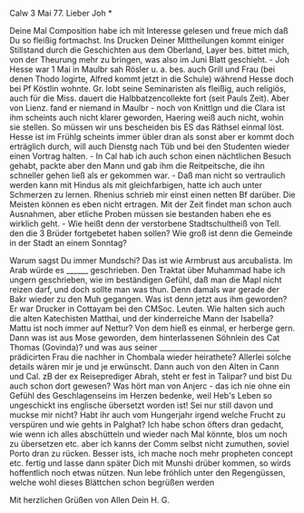  Calw 3 Mai 77.
Lieber Joh <Frohnmey>*

Deine Mal Composition habe ich mit Interesse gelesen und freue mich daß Du so fleißig fortmachst. Ins Drucken Deiner Mittheilungen kommt einiger Stillstand durch die Geschichten aus dem Oberland, Layer bes. bittet mich, von der Theurung mehr zu bringen, was also im Juni Blatt geschieht. - Joh Hesse war 1 Mai in Maulbr sah Rösler u. a. bes. auch Grill und Frau (bei denen Thodo logirte, Alfred kommt jetzt in die Schule) während Hesse doch bei Pf Köstlin wohnte. Gr. lobt seine Seminaristen als fleißig, auch religiös, auch für die Miss. dauert die Halbbatzencollekte fort (seit Pauls Zeit). Aber von Lienz. fand er niemand in Maulbr - noch von Knittlgn und die Clara ist ihm scheints auch nicht klarer geworden, Haering weiß auch nicht, wohin sie stellen. So müssen wir uns bescheiden bis ES das Räthsel einmal löst. Hesse ist im Frühlg scheints immer übler dran als sonst aber er kommt doch erträglich durch, will auch Dienstg nach Tüb und bei den Studenten wieder einen Vortrag halten. - In Cal hab ich auch schon einen nächtlichen Besuch gehabt, packte aber den Mann und gab ihm die Reitpeitsche, die ihn schneller gehen ließ als er gekommen war. - Daß man nicht so vertraulich werden kann mit Hindus als mit gleichfarbigen, hatte ich auch unter Schmerzen zu lernen. Rhenius schrieb mir einst einen netten Bf darüber. Die Meisten können es eben nicht ertragen. Mit der Zeit findet man schon auch Ausnahmen, aber etliche Proben müssen sie bestanden haben ehe es wirklich geht. - Wie heißt denn der verstorbene Stadtschultheiß von Tell. den die 3 Brüder fortgebetet haben sollen? Wie groß ist denn die Gemeinde in der Stadt an einem Sonntag?

Warum sagst Du immer Mundschi? Das ist wie Armbrust aus arcubalista. Im Arab würde es ______ geschrieben. Den Traktat über Muhammad habe ich ungern geschrieben, wie im beständigen Gefühl, daß man die Mapl nicht reizen darf, und doch sollte man was thun. Denn damals war gerade der Bakr wieder zu den Muh gegangen. Was ist denn jetzt aus ihm geworden? Er war Drucker in Cottayam bei den CMSoc. Leuten. Wie halten sich auch die alten Katechisten Matthai, und der kinderreiche Mann der Isabella? Mattu ist noch immer auf Nettur? Von dem hieß es einmal, er herberge gern. Dann was ist aus Mose geworden, dem hinterlassenen Söhnlein des Cat Thomas (Govinda)? und was aus seiner _________________________________ prädicirten Frau die nachher in Chombala wieder heirathete? Allerlei solche details wären mir je und je erwünscht. Dann auch von den Alten in Cann und Cal. zB der ex Reiseprediger Abrah, steht er fest in Talipar? und bist Du auch schon dort gewesen? Was hört man von Anjerc - das ich nie ohne ein Gefühl des Geschlagenseins im Herzen bedenke, weil Heb's Leben so ungeschickt ins englische übersetzt worden ist! Sei nur still davon und muckse mir nicht? Habt ihr auch vom Hungerjahr irgend welche Frucht zu verspüren und wie gehts in Palghat? Ich habe schon öfters dran gedacht, wie wenn ich alles abschütteln und wieder nach Mal könnte, blos um noch zu übersetzen etc. aber ich kanns der Comm selbst nicht zumuthen, soviel Porto dran zu rücken. Besser ists, ich mache noch mehr propheten concept etc. fertig und lasse dann später Dich mit Munshi drüber kommen, so wirds hoffentlich noch etwas nützen. Nun lebe fröhlich unter den Regengüssen, welche wohl dieses Blättchen schon begrüßen werden

 Mit herzlichen Grüßen von Allen
 Dein H. G.
